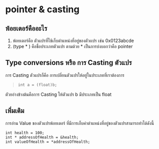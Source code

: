 # pointer & casting

## พ้อยเตอร์คืออะไร

1. พ้อยเตอร์คือ ตัวแปรที่ใช้เก็บตำแหน่งที่อยู่ของตัวเเปร เช่น 0x0123abcde
2. (type \* ) คือชื่อประเภทตัวแปร ตามด้วย \* เป็นการบ่งบอกว่าคือ pointer&#x20;

## Type conversions หรือ การ Casting ตัวแปร

การ Casting ตัวแปรก็คือ การเปลี่ยนตัวแปรให้อยู่ในประเภทที่เราต้องการ

> `int a = (float)b;`

ตัวยอ่างข้างต้นคือการ Casting ให้ตัวแปร b มีประเภทเป็น float

## เพิ่มเติม

การอ่าน Value ของตัวแปรพ้อยเตอร์ ที่มีการเก็บค่าตำแหน่งที่อยู่ของตัวแปรสามารถทำได้ดังนี้

```
int health = 100;
int * addressOfHealth = &health;
int valueOfHealth = *addressOfHealth; 
```
